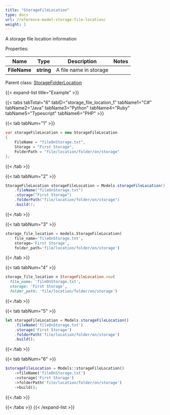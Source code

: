 ```yaml
---
title: "StorageFileLocation"
type: docs
url: /reference-model-storage-file-location/
weight: 1
---
```

A storage file location information             

Properties:

Name | Type | Description | Notes
---- | ---- | ----------- | -----
**FileName** | **string** | A file name in storage              | 

Parent class: [StorageFolderLocation](/email/reference-model-storage-folder-location/)

{{< expand-list title="Example" >}}

{{< tabs tabTotal="6" tabID="storage_file_location_1" tabName1="C#" tabName2="Java" tabName3="Python" tabName4="Ruby" tabName5="Typescript" tabName6="PHP" >}}

{{< tab tabNum="1" >}}

```csharp
var storageFileLocation = new StorageFileLocation
{
    FileName = "fileOnStorage.txt",
    Storage = "First Storage",
    FolderPath = "file/location/folder/on/storage"
};
```

{{< /tab >}}

{{< tab tabNum="2" >}}

```java
StorageFileLocation storageFileLocation = Models.storageFileLocation()
    .fileName("fileOnStorage.txt")
    .storage("First Storage")
    .folderPath("file/location/folder/on/storage")
    .build();
```

{{< /tab >}}

{{< tab tabNum="3" >}}

```python
storage_file_location = models.StorageFileLocation(
    file_name='fileOnStorage.txt',
    storage='First Storage',
    folder_path='file/location/folder/on/storage')
```

{{< /tab >}}

{{< tab tabNum="4" >}}

```ruby
storage_file_location = StorageFileLocation.new(
  file_name: 'fileOnStorage.txt',
  storage: 'First Storage',
  folder_path: 'file/location/folder/on/storage')
```

{{< /tab >}}

{{< tab tabNum="5" >}}

```typescript
let storageFileLocation = Models.storageFileLocation()
    .fileName('fileOnStorage.txt')
    .storage('First Storage')
    .folderPath('file/location/folder/on/storage')
    .build();
```

{{< /tab >}}

{{< tab tabNum="6" >}}

```php
$storageFileLocation = Models::storageFileLocation()
    ->fileName('fileOnStorage.txt')
    ->storage('First Storage')
    ->folderPath('file/location/folder/on/storage')
    ->build();
```

{{< /tab >}}

{{< /tabs >}}
{{< /expand-list >}}

